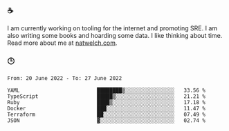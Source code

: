 ### ☕

I am currently working on tooling for the internet and promoting SRE. I am also writing some books and hoarding some data. I like thinking about time. Read more about me at [natwelch.com](https://natwelch.com).

### 🕒

<!--START_SECTION:waka-->

```text
From: 20 June 2022 - To: 27 June 2022

YAML                         ████████▒░░░░░░░░░░░░░░░░   33.56 %
TypeScript                   █████▒░░░░░░░░░░░░░░░░░░░   21.21 %
Ruby                         ████▒░░░░░░░░░░░░░░░░░░░░   17.18 %
Docker                       ███░░░░░░░░░░░░░░░░░░░░░░   11.47 %
Terraform                    ██░░░░░░░░░░░░░░░░░░░░░░░   07.49 %
JSON                         ▓░░░░░░░░░░░░░░░░░░░░░░░░   02.74 %
```

<!--END_SECTION:waka-->
